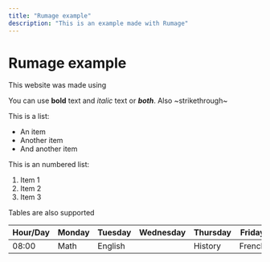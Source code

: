 ```yaml
---
title: "Rumage example"
description: "This is an example made with Rumage"
---
```


# Rumage example

This website was made using

You can use **bold** text and _italic_ text
or **_both_**. Also ~strikethrough~

This is a list:

* An item
* Another item
* And another item

This is an numbered list:

1. Item 1
2. Item 2
3. Item 3

Tables are also supported

| Hour/Day | Monday | Tuesday | Wednesday | Thursday | Friday |
|----------|--------|---------|-----------|----------|--------|
|	08:00  |  Math  | English | 		  |  History | French |

